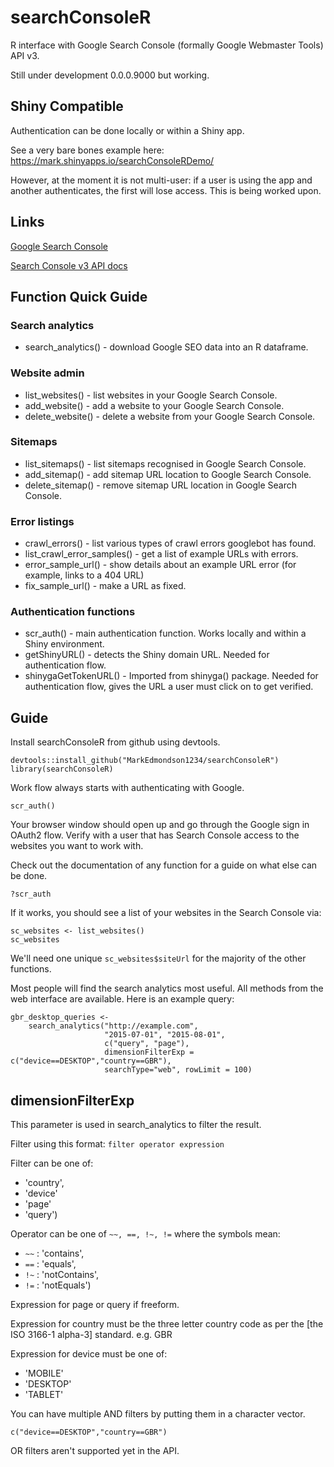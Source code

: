 # searchConsoleR
R interface with Google Search Console (formally Google Webmaster Tools) API v3.

Still under development 0.0.0.9000 but working.

## Shiny Compatible
Authentication can be done locally or within a Shiny app. 

See a very bare bones example here: https://mark.shinyapps.io/searchConsoleRDemo/

 However, at the moment it is not multi-user: if a user is using the app and another authenticates, the first will lose access.  This is being worked upon. 

## Links

[Google Search Console](http://www.google.com/webmasters/tools/)

[Search Console v3 API docs](https://developers.google.com/webmaster-tools/)

## Function Quick Guide

### Search analytics
* search_analytics() - download Google SEO data into an R dataframe.

### Website admin
* list_websites() - list websites in your Google Search Console.
* add_website() - add a website to your Google Search Console.
* delete_website() - delete a website from your Google Search Console.

### Sitemaps
* list_sitemaps() - list sitemaps recognised in Google Search Console.
* add_sitemap() - add sitemap URL location to Google Search Console.
* delete_sitemap() - remove sitemap URL location in Google Search Console.

### Error listings
* crawl_errors() - list various types of crawl errors googlebot has found.
* list_crawl_error_samples() - get a list of example URLs with errors.
* error_sample_url() - show details about an example URL error (for example, links to a 404 URL)
* fix_sample_url() - make a URL as fixed.

### Authentication functions
* scr_auth() - main authentication function. Works locally and within a Shiny environment.
* getShinyURL() - detects the Shiny domain URL. Needed for authentication flow.
* shinygaGetTokenURL() - Imported from shinyga() package. Needed for authentication flow, gives the URL a user must click on to get verified.

## Guide

Install searchConsoleR from github using devtools.

```
devtools::install_github("MarkEdmondson1234/searchConsoleR")
library(searchConsoleR)
```

Work flow always starts with authenticating with Google.
```
scr_auth()
```

Your browser window should open up and go through the Google sign in OAuth2 flow. Verify with a user that has Search Console access to the websites you want to work with.

Check out the documentation of any function for a guide on what else can be done.
```
?scr_auth
```

If it works, you should see a list of your websites in the Search Console via:

```
sc_websites <- list_websites()
sc_websites
```

We'll need one unique ```sc_websites$siteUrl``` for the majority of the other functions.

Most people will find the search analytics most useful.  All methods from the web interface are available.  Here is an example query:

```
gbr_desktop_queries <- 
    search_analytics("http://example.com", 
                     "2015-07-01", "2015-08-01", 
                     c("query", "page"), 
                     dimensionFilterExp = c("device==DESKTOP","country==GBR"), 
                     searchType="web", rowLimit = 100)
```



## dimensionFilterExp

This parameter is used in search_analytics to filter the result.

Filter using this format: ```filter operator expression```

Filter can be one of:

* 'country',
* 'device'
* 'page'
* 'query')

Operator can be one of ```~~, ==, !~, !=``` where the symbols mean:

* `~~` : 'contains',
* `==` : 'equals',
* `!~` : 'notContains',
* `!=` : 'notEquals')

Expression for page or query if freeform.

Expression for country must be the three letter country code as per the [the ISO 3166-1 alpha-3] standard. e.g. GBR

Expression for device must be one of:

* 'MOBILE'
* 'DESKTOP'
* 'TABLET'

You can have multiple AND filters by putting them in a character vector.  

```
c("device==DESKTOP","country==GBR")
```

OR filters aren't supported yet in the API.
